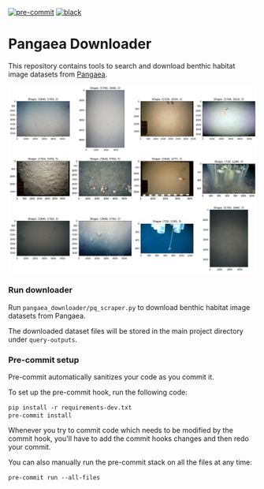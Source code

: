 [![pre-commit](https://img.shields.io/badge/pre--commit-enabled-brightgreen?logo=pre-commit&logoColor=white)](https://github.com/pre-commit/pre-commit)
[![black](https://img.shields.io/badge/code%20style-black-000000.svg)](https://github.com/psf/black)

# Pangaea Downloader

This repository contains tools to search and download benthic habitat image datasets from [Pangaea](https://www.pangaea.de/).

![Sample Images](./images/sample_images.png)

### Run downloader
Run `pangaea_downloader/pq_scraper.py` to download benthic habitat image datasets from Pangaea.

The downloaded dataset files will be stored in the main project directory under `query-outputs`.


### Pre-commit setup

Pre-commit automatically sanitizes your code as you commit it.

To set up the pre-commit hook, run the following code:

```
pip install -r requirements-dev.txt
pre-commit install
```

Whenever you try to commit code which needs to be modified by the commit hook, you'll have to add the commit hooks changes and then redo your commit.

You can also manually run the pre-commit stack on all the files at any time:

```
pre-commit run --all-files
```
